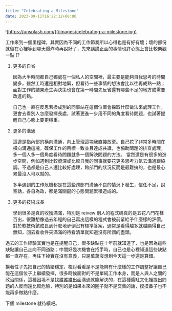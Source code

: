 ```yaml
---
title: "Celebrating a Milestone"
date: 2023-09-11T16:22:12+08:00
---
```


![https://unsplash.com/](/images/celebrating-a-milestone.jpg)

工作來到一個里程碑，其實因為不同的工作節奏所以心得也是有好有壞；壞的部份就留在心裡等到哪天爆炸時再說好了，先來講講正面的事情也許心態上會比較樂觀一點 (?

1. 更多的自省

   因為大半時間都自己獨處在一個私人的空間裡，最主要是能夠自我思考的時間變多，雖然工時還是相對地緊，但看待一些事情的想法會比以往再成熟一點；面對工作的結果產生與決策也會在第一時間先反省還有哪些不足的地方或需要改進的點。

   自己也一直在反思若換成別的同事站在這個位置會採取什麼做法來處理工作，更會去看別人怎麼發揮長處，試著更進一步用不同的角度看待問題，也試著提醒自己心態上要更穩重。

2. 更多的溝通

   這邊是指內部的橫向溝通，向上管理這塊我直接放棄。自己花了非常多時間在橫向溝通這塊，確保工作的目標一致並且達成共識，也協助問題的排查處理，多一個人多一個角度看待問題就多一個解決問題的方法。
   當然還是有很多的進步空間，例如遇到比較資深或比較自我的同事就要花更多思考力氣去溝通跟協調。不過都是自己人還比較好處理，跨部門的狀況反而是最難搞的，也是最心累最沒人可以幫的。

   多半遇到的工作危機都是在這些跨部門溝通不良的情況下發生，信任不足，說空話，各自為政，都是滿關鍵的心態問題累積造成的。

3. 更多的技術成長

   學到很多是真的收獲滿滿，特別是 reivew 別人的程式碼真的是五花八門花樣百出，很難想像過去年輕的自己寫出這樣的程式會被前輩給予什麼樣的評價。
   對於軟技術該成長到什麼地步倒沒有標準答案，通常是看得越多就越顯得自己無知，回去看收件夾滿滿的待看清單就知道沒有所謂的盡頭。

過去的工作經驗其實也是在提醒自己，很多缺點在十年前就知道了，也是因為這些缺點讓自己走向不同道路；中間好幾次機會在招手時，自己也是心裡知道這些缺點都一直存在，再往下掉實在沒有意義，只是萬萬沒想到今天這一步還是算錯。

挨著性子先把自己的情緒穩定，檢討看看是不是能夠有什麼樣的工作調整好讓自己能在這個位子上繼續發揮，很多時候面對的不是單純工作本身，而是人與人之間的政治關係，這種困境不是找誰誰誰出面溝通就能解決的，在這種醬缸文化裡提出問題的人反而還比較危險，特別的是如果本來的圈子就不是交集的話，摸摸鼻子也不能再多做點什麼。

下個 milestone 就待續吧。
